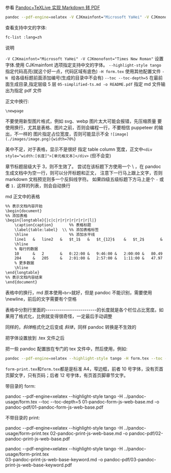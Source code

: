 参看 [Pandoc+TeXLive 实现 Markdown 转 PDF](https://zhuanlan.zhihu.com/p/444440478)

```sh
pandoc --pdf-engine=xelatex -V CJKmainfont="Microsoft YaHei" -V CJKmonofont="Times New Roman" --highlight-style tango -H form.tex -N --toc --toc-depth=5 05-simplified-ts.md -o README.pdf
```

查看支持中文的字体:

```sh
fc-list :lang=zh
```

说明

`-V CJKmainfont="Microsoft YaHei" -V CJKmonofont="Times New Roman"` 设置字体.使用 CJKmainfont 选项指定支持中文的字体。
`--highlight-style tango` 指定代码高亮(就这个好一点，代码区域有底色)
`-H form.tex` 使用其他配置文件
`-N ` 给各级标题前面添加编号(生成的目录中不会有)
`--toc --toc-depth=5` 在最前面生成目录,指定层级 5 层
`05-simplified-ts.md -o README.pdf` 指定 md 文件输出为指定 pdf 文件

正文中换行:

```
\newpage
```

不要使用新型图片格式，例如 svg、webp
图片太大可能会报错，先压缩质量
要使用换行，尤其是表格、图片之前，否则会编程一行，不要相信 puppeteer 的输出，不一样的
图片指定占位宽度，否则可能显示不全 `![image](./images/image.png){width=70%}`

美中不足，对于表格，显示不是很好
指定 table column 宽度，正文中`<div style="width:[长度]">[单元格文本]</div>` (但不会变)

章节标题层级大于 3，则不生效了。
尝试在该标题下方使用一个 \ ，在 pandoc 生成文档中为空一行，则可以分开标题和正文，
注意下一行马上跟上文字，否则 markdown 文档预览则多一个反斜线字符。
如果四级五级标题下方马上是个 `-` 或者 `1.` 这样的列表，则会自动换行

md 正文中的表格

```txt
%% 表示文档内容开始
\begin{document}
%% 添加表格
\begin{longtable}{|c|c|r|r|r|r|r|r|r|l|}
    \caption{caption}       %% 表格标题
    \label{table:label}  \\ %% 添加表格标签
    \hline                  %% 添加水平线
    line1   &   line2   &   $t_1$   &   $t_{12}$    &   $t_2$       &   $r$(\%)&    $D$(GB)&    $D_{nc}(GB)$&$G_t$(\%)&Station\\
    \hline
    % 每行的数据
    10      &   2       &   0:22:00 &   9:46:00 &   2:00:00 &   80.49   &   159.18  &   302.25  &   89.88   &   Cours Dillon    \\
    204     &   205     &   2:01:00 &   2:57:00 &   1:11:00 &   47.97   &   95.21   &   138.43  &   45.38   &   Ayguevives Collège  \\
    % 更多数据
    \hline
\end{longtable}
%% 表示文档内容结束
\end{document}
```

表格中的换行，md 原本使用`<br>`就好，但是 pandoc 不能识别，需要使用 \newline，前后的文字需要有个空格

表格中分割行里面的-------------------------的长度就是各个栏位占比宽度。如果用了格式化，比例就变得很奇怪，一定最后手动调整

同样的，*斜体*格式化之后变成 _斜体_，同样 pandoc 转换是不生效的

把字体设置放到 .tex 文件之后

把一些 pandoc 配置放在专门的 tex 文件中，然后使用，例如:

```sh
pandoc --pdf-engine=xelatex --highlight-style tango -H form.tex --toc --toc-depth=5 02-simplified-vue-pandoc.md -o pandoc-pdf/02-simplified-vue-pandoc.pdf
```

`form-print.tex`和`form.tex`都是是标准 A4，窄边框，前者 10 号字体，没有页首页脚文字，只有页码；后者 12 号字体，有页首页脚章节文字。

带目录的 form:

pandoc --pdf-engine=xelatex --highlight-style tango -H ../pandoc-usage/form.tex --toc --toc-depth=5 01-pandoc-form-js-web-base.md -o pandoc-pdf/01-pandoc-form-js-web-base.pdf

不带目录的 print:

pandoc --pdf-engine=xelatex --highlight-style tango -H ../pandoc-usage/form-print.tex 02-pandoc-print-js-web-base.md -o pandoc-pdf/02-pandoc-print-js-web-base.pdf

pandoc --pdf-engine=xelatex --highlight-style tango -H ../pandoc-usage/form-print.tex \
03-pandoc-print-js-web-base-keyword.md -o pandoc-pdf/03-pandoc-print-js-web-base-keyword.pdf
